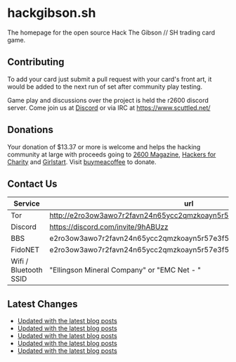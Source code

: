 # hackgibson.sh
The homepage for the open source Hack The Gibson // SH trading card game.


## Contributing

To add your card just submit a pull request with your card's front art, it would be added to the next run of set after community play testing.

Game play and discussions over the project is held the r2600 discord server. Come join us at [Discord](https://discord.com/invite/9hABUzz) or via IRC at https://www.scuttled.net/


## Donations

Your donation of $13.37 or more is welcome and helps the hacking community at large with proceeds going to [2600 Magazine](https://2600.com/), [Hackers for Charity](https://hackersforcharity.org) and [Girlstart](https://girlstart.org).  Visit [buymeacoffee](https://www.buymeacoffee.com/hackgibson.sh) to donate.


## Contact Us

Service | url
-|-
Tor | http://e2ro3ow3awo7r2favn24n65ycc2qmzkoayn5r57e3f56nvjwdcgg32ad.onion
Discord | https://discord.com/invite/9hABUzz
BBS | e2ro3ow3awo7r2favn24n65ycc2qmzkoayn5r57e3f56nvjwdcgg32ad.onion:23
FidoNET | e2ro3ow3awo7r2favn24n65ycc2qmzkoayn5r57e3f56nvjwdcgg32ad.onion:24554
Wifi / Bluetooth SSID | "Ellingson Mineral Company" or "EMC Net - <fidonet address>"

## Latest Changes
<!-- BLOG-POST-LIST:START -->
- [Updated with the latest blog posts](https://github.com/DFW2600/hackgibson.sh/commit/fb123e661bb2a997bab3c97585bf30314998f061)
- [Updated with the latest blog posts](https://github.com/DFW2600/hackgibson.sh/commit/a140585da3c3ad72fc1771ae2e067dad0faf6d4b)
- [Updated with the latest blog posts](https://github.com/DFW2600/hackgibson.sh/commit/6d6bf4a9132e6434bbd4736cba73d2bc98a9e9b2)
- [Updated with the latest blog posts](https://github.com/DFW2600/hackgibson.sh/commit/c5ee3178d2e56551e4ba2e60f6de65d6cc1b27c6)
- [Updated with the latest blog posts](https://github.com/DFW2600/hackgibson.sh/commit/75be4b7f4292227958c8e90c728edce383ed602e)
<!-- BLOG-POST-LIST:END -->

